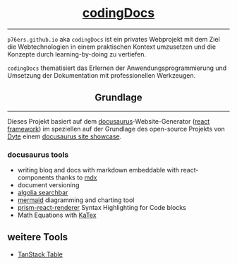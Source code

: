 <div Style="text-align: center">
<h1><a href="https://p76ers.github.io/">codingDocs</a></h1>
<hr>
</div>

`p76ers.github.io` aka `codingDocs` ist ein privates Webprojekt mit dem Ziel die Webtechnologien in einem praktischen Kontext umzusetzen und die Konzepte durch learning-by-doing zu vertiefen.

`codingDocs` thematisiert das Erlernen der Anwendungsprogrammierung und Umsetzung der Dokumentation mit professionellen Werkzeugen.

<div Style="text-align: center">
<h2>Grundlage</h2>
<hr>
</div>

Dieses Projekt basiert auf dem [docusaurus](https://docusaurus.io/)-Website-Generator ([react framework](https://react.dev/)) im speziellen auf der Grundlage des open-source Projekts von [Dyte](https://docs.dyte.io/) einem [docusaurus site showcase](https://docusaurus.io/showcase).

### docusaurus tools
- writing bloq and docs with markdown embeddable with react-components thanks to [mdx](https://mdxjs.com/)
- document versioning
- [algolia searchbar](https://www.algolia.com/de/)
- [mermaid](https://mermaid.js.org/) diagramming and charting tool
- [prism-react-renderer](https://github.com/FormidableLabs/prism-react-renderer?tab=readme-ov-file) Syntax Highlighting for Code blocks
- Math Equations with [KaTex](https://katex.org/)

## weitere Tools

- [TanStack Table](https://github.com/tanstack/table)
